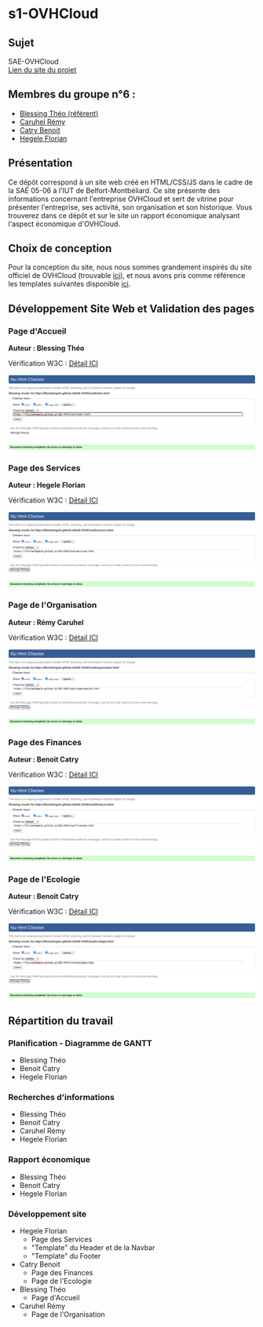 # s1-OVHCloud

## Sujet  

SAE-OVHCloud\
[Lien du site du projet](https://florianhegele.github.io/SAE-OVHCloud/)

## Membres du groupe n°6 :  
 - [Blessing Théo (référent)](mailto:theo.blessing@edu.univ-fcomte.fr?subject=SAE_1_05_06)
 - [Caruhel Rémy](mailto:remy.caruhel@edu.univ-fcomte.fr?subject=SAE_1_05_06)  
 - [Catry Benoit](mailto:benoit.catry@edu.univ-fcomte.fr?subject=SAE_1_05_06)  
 - [Hegele Florian](mailto:florian.hegele@edu.univ-fcomte.fr?subject=SAE_1_05_06)  


## Présentation 
Ce dépôt correspond à un site web créé en HTML/CSS/JS dans le cadre de la SAÉ 05-06 à l'IUT de Belfort-Montbéliard. Ce site présente des informations concernant l'entreprise OVHCloud et sert de vitrine pour présenter l'entreprise, ses activité, son organisation et son historique. Vous trouverez dans ce dépôt et sur le site un rapport économique analysant l'aspect économique d'OVHCloud. 


## Choix de conception  
Pour la conception du site, nous nous sommes grandement inspirés du site officiel de OVHCloud (trouvable [ici](https://www.ovhcloud.com/fr/)), et nous avons pris comme référence les templates suivantes disponible [ici](doc/charte_graphique.pdf).    


## Développement Site Web et Validation des pages

### Page d'Accueil
**Auteur : Blessing Théo**  

Vérification W3C : [Détail ICI](https://validator.w3.org/nu/?showsource=yes&showoutline=yes&showimagereport=yes&doc=https%3A%2F%2Fflorianhegele.github.io%2FSAE-OVHCloud%2Findex.html)


![capture d'écran de la conformité de la page ...](docs/verif-index.png)

### Page des Services
**Auteur : Hegele Florian**  

Vérification W3C : [Détail ICI](https://validator.w3.org/nu/?showsource=yes&showoutline=yes&showimagereport=yes&doc=https%3A%2F%2Fflorianhegele.github.io%2FSAE-OVHCloud%2Fservices.html)


![capture d'écran de la conformité de la page ...](docs/verif-services.png)

### Page de l'Organisation
**Auteur : Rémy Caruhel**  

Vérification W3C : [Détail ICI](https://validator.w3.org/nu/?showsource=yes&showoutline=yes&showimagereport=yes&doc=https%3A%2F%2Fflorianhegele.github.io%2FSAE-OVHCloud%2Forganisation.html)


![capture d'écran de la conformité de la page ...](docs/verif-organisation.png)

### Page des Finances
**Auteur : Benoit Catry**  

Vérification W3C : [Détail ICI](https://validator.w3.org/nu/?showsource=yes&showoutline=yes&showimagereport=yes&doc=https%3A%2F%2Fflorianhegele.github.io%2FSAE-OVHCloud%2Ffinances.html)


![capture d'écran de la conformité de la page ...](docs/verif-finances.png)

### Page de l'Ecologie
**Auteur : Benoit Catry**  

Vérification W3C : [Détail ICI](https://validator.w3.org/nu/?showsource=yes&showoutline=yes&showimagereport=yes&doc=https%3A%2F%2Fflorianhegele.github.io%2FSAE-OVHCloud%2Fecologie.html)


![capture d'écran de la conformité de la page ...](docs/verif-ecologie.png)


## Répartition du travail

### Planification - Diagramme de GANTT

- Blessing Théo
- Benoit Catry
- Hegele Florian

### Recherches d'informations

- Blessing Théo
- Benoit Catry
- Caruhel Rémy
- Hegele Florian


### Rapport économique

- Blessing Théo
- Benoit Catry
- Hegele Florian

### Développement site

- Hegele Florian
  - Page des Services
  - "Template" du Header et de la Navbar
  - "Template" du Footer
- Catry Benoit
  - Page des Finances
  - Page de l'Ecologie
- Blessing Théo
  - Page d'Accueil
- Caruhel Rémy
  - Page de l'Organisation
